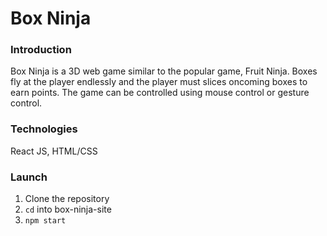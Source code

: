 Box Ninja
===========

### Introduction
Box Ninja is a 3D web game similar to the popular game, Fruit Ninja. Boxes fly at the player endlessly and the player must slices oncoming boxes to earn points. The game can be controlled using mouse control or gesture control. 

### Technologies
React JS, HTML/CSS

### Launch
1. Clone the repository
2. `cd` into box-ninja-site
3. `npm start`
